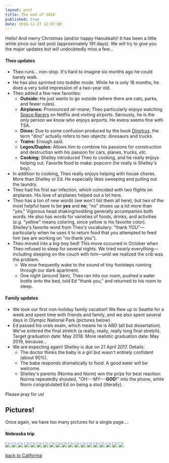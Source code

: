 ```yaml
---
layout: post
title: The end of 2016
published: true
date: 2016-12-27 12:07:00
---
```


Hello! And merry Christmas (and/or happy Hanukkah)! It has been a little while since our last post (approximately 191 days). We will try to give you the major updates but will undoubtedly miss a few...

#### Theo updates

- Theo runs... non-stop. It's hard to imagine six months ago he could barely walk.
- He has also sprinted into toddler mode. While he is only 18 months, he does a very solid impression of a two-year old.
- Theo added a few new favorites:
  - __Outside:__ He just wants to go outside (where there are cats, parks, and fewer rules).
  - __Airplanes:__ Pronounced _air-mane_; Theo particularly enjoys watching [Space Racers](http://spaceracers.org/en) on Netflix and visiting airports. Seriously, he is the only person we know who enjoys airports. He evens seems fine with TSA.
  - __Dinos:__ Due to some confusion produced by the book [Dinotrux](https://en.wikipedia.org/wiki/Dinotrux), the term "dino" actually refers to two objects: dinosaurs and trucks.
  - __Trains:__ Enough said.
  - __Legos/Duplos:__ Allows him to combine his passions for construction and destruction with his passion for cars, planes, trucks, _etc._
  - __Cooking:__ Shelley introduced Theo to cooking, and he really enjoys helping out. Favorite food to make: popcorn (he really is Shelley's boy).
- In addition to cooking, Theo really enjoys helping with house chores. More than Shelley or Ed. He especially likes sweeping and pulling out the laundry.
- Theo had his first ear infection, which coincided with two flights on airplanes. His love of airplanes helped out a lot here.
- Theo has a ton of new words (we won't list them all here), but two of the most helpful have to be __yes__ and __no__; "no" shows up a lot more than "yes." Vigorous head shaking/nodding generally accompanies both words. He also has words for varieties of foods, drinks, and activities (_e.g._ "yellow" means coloring, since yellow is his favorite color). Shelley's favorite word from Theo's vocabulary: "thank YOU"—particularly when he uses it to return food that you attempted to feed him (we are working on "no thank you").
- Theo moved into a big-boy bed! This move occurred in October when Theo refused to sleep for several nights. We tried _nearly_ everything—including sleeping on the couch with him—until we realized the crib was the problem.
  - We now frequently wake to the sound of tiny footsteps running through our dark apartment.
  - One night (around 3am), Theo ran into our room, pushed a water bottle onto the bed, told Ed "thank you," and returned to his room to sleep.

#### Family updates

- We took our first non-holiday family vacation! We flew up to Seattle for a week and spent time with friends and family, and we also spent several days in Olympic National Park (pictures below).
- Ed passed his orals exam, which means he is ABD (all but dissertation). We've entered the final stretch (a really, really, really long final stretch). Target graduation date: May 2018. More realistic graduation date: May 2019, because...
- We are expecting again! Shelley is due on 21 April 2017. Details:
  - The doctor thinks the baby is a girl but wasn't entirely confident (about 90%).
  - The babe responds dramatically to food. A good eater will be welcome.
  - Shelley's parents (Norma and Norm) win the prize for best reaction: Norma repeatedly shouted, "OH---MY---__GOD__!" into the phone, while Norm congratulated Ed on being a stud (literally).

Please pray for us!

## Pictures!

Once again, we have too many pictures for a single page....

#### Nebraska trip

![](https://s26.postimg.org/r6hgr7f55/DSCF15964.jpg)
![](https://s26.postimg.org/6nmkm517t/DSCF15980.jpg)
![](https://s26.postimg.org/jgaom2ctl/DSCF15985.jpg)
![](https://s26.postimg.org/4ct3vpfu1/DSCF15989.jpg)
![](https://s26.postimg.org/tk3zvyiy1/DSCF16003.jpg)
![](https://s26.postimg.org/dzwm5f8tl/DSCF16032.jpg)
![](https://s26.postimg.org/8d097y6ax/DSCF16049.jpg)
![](https://s26.postimg.org/wuscvu8vd/DSCF16090.jpg)
![](https://s26.postimg.org/70ik628vd/DSCF16111.jpg)
![](https://s26.postimg.org/4kgqs7qsp/DSCF16113.jpg)
![](https://s26.postimg.org/dgriw5hex/DSCF16119.jpg)
![](https://s26.postimg.org/t3ndn9kkp/DSCF16126.jpg)
![](https://s26.postimg.org/ygc81e8h5/DSCF16141.jpg)
![](https://s26.postimg.org/knxt5rhpl/DSCF16145.jpg)
![](https://s26.postimg.org/mh0pu32w9/DSCF16156.jpg)
![](https://s26.postimg.org/ty9x9asfd/DSCF16172.jpg)
![](https://s26.postimg.org/56ab22b8p/DSCF16188.jpg)
![](https://s26.postimg.org/4i1gj4cix/DSCF16198.jpg)
![](https://s26.postimg.org/5ycz19fft/DSCF16206.jpg)

[back to California](http://www.teamrubin.us/end-of-2016-ca-i/)
